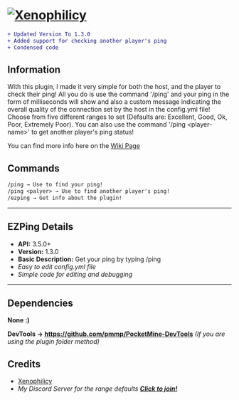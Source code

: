 # [![Xenophilicy](https://i.imgur.com/J3mZTYS.png)]()

```diff
+ Updated Version To 1.3.0
+ Added support for checking another player's ping
+ Condensed code
```

## Information
With this plugin, I made it very simple for both the host, and the player to check their ping! All you do is use the command '/ping' and your ping in the form of milliseconds will show and also a custom message indicating the overall quality of the connection set by the host in the config.yml file! Choose from five different ranges to set (Defaults are: Excellent, Good, Ok, Poor, Extremely Poor). You can also use the command '/ping \<player-name>' to get another player's ping status!

You can find more info here on the [Wiki Page](https://github.com/Xenophilicy/EZPing/wiki)
## Commands
```diff
/ping → Use to find your ping!
/ping <palyer> → Use to find another player's ping!
/ezping → Get info about the plugin!
```
***

## EZPing Details
* **API:** 3.5.0+
* **Version:** 1.3.0
* **Basic Description:** Get your ping by typing /ping
* *Easy to edit config.yml file*
* *Simple code for editing and debugging*
***

## Dependencies
**None :)**

**DevTools → https://github.com/pmmp/PocketMine-DevTools** *(If you are using the plugin folder method)*

## Credits
* [Xenophilicy](https://github.com/Xenophilicy/)
* *My Discord Server for the range defaults* ***[Click to join!](https://discord.gg/hNVehXe)***
